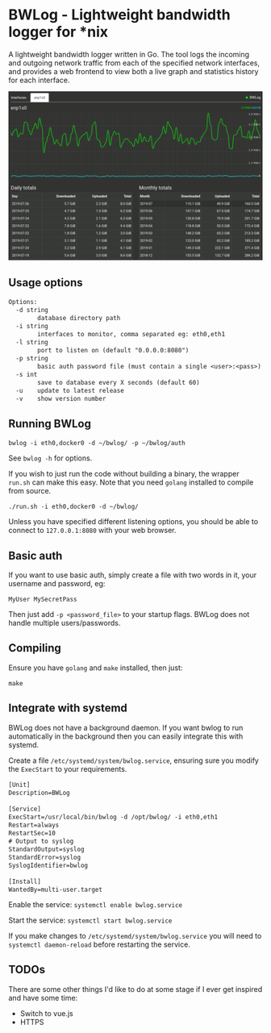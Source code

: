 # BWLog - Lightweight bandwidth logger for *nix

A lightweight bandwidth logger written in Go. The tool logs the incoming and outgoing network
traffic from each of the specified network interfaces, and provides a web frontend to view
both a live graph and statistics history for each interface.

![BWLog Screenshot](screenshot.png "BWLog Screenshot")


## Usage options

```shell
Options:
  -d string
        database directory path
  -i string
        interfaces to monitor, comma separated eg: eth0,eth1
  -l string
        port to listen on (default "0.0.0.0:8080")
  -p string
        basic auth password file (must contain a single <user>:<pass>)
  -s int
        save to database every X seconds (default 60)
  -u    update to latest release
  -v    show version number
```


## Running BWLog

```shell
bwlog -i eth0,docker0 -d ~/bwlog/ -p ~/bwlog/auth
```

See `bwlog -h` for options.

If you wish to just run the code without building a binary, the wrapper `run.sh` can make this easy.
Note that you need `golang` installed to compile from source.


```shell
./run.sh -i eth0,docker0 -d ~/bwlog/
```

Unless you have specified different listening options, you should be able to connect to `127.0.0.1:8080`
with your web browser.


## Basic auth

If you want to use basic auth, simply create a file with two words in it, your username and password, eg:
```
MyUser MySecretPass
```
Then just add `-p <password_file>` to your startup flags. BWLog does not handle multiple users/passwords.


## Compiling

Ensure you have `golang` and `make` installed, then just:

```shell
make
```


## Integrate with systemd

BWLog does not have a background daemon. If you want bwlog to run automatically in the background then you can
easily integrate this with systemd.

Create a file `/etc/systemd/system/bwlog.service`, ensuring sure you modify the  `ExecStart` to your requirements.

```
[Unit]
Description=BWLog

[Service]
ExecStart=/usr/local/bin/bwlog -d /opt/bwlog/ -i eth0,eth1
Restart=always
RestartSec=10
# Output to syslog
StandardOutput=syslog
StandardError=syslog
SyslogIdentifier=bwlog

[Install]
WantedBy=multi-user.target
```

Enable the service: `systemctl enable bwlog.service`

Start the service: `systemctl start bwlog.service`

If you make changes to `/etc/systemd/system/bwlog.service` you will need to `systemctl daemon-reload`
before restarting the service.


## TODOs

There are some other things I'd like to do at some stage if I ever get inspired and have some time:

- Switch to vue.js
- HTTPS

